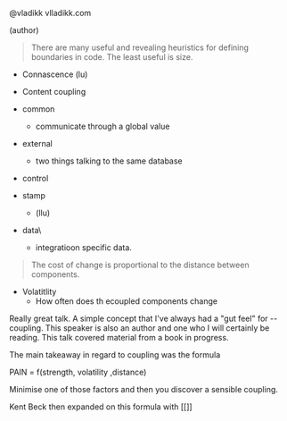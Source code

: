@vladikk
vlladikk.com

(author)

> There are many useful and revealing heuristics for defining boundaries in code. The least useful is size. 


- Connascence (lu)


- Content coupling 
- common
	- communicate through a global value
- external
	- two things talking to the same database
- control
- stamp
	- (llu)
- data\
	- integratioon specific data.


> The cost of change is proportional to the distance between components. 





- Volatitlity
	- How often does th ecoupled components change



Really great talk. A simple concept that I've always had a "gut feel" for -- coupling. This speaker is also an author and one who I will certainly be reading. This talk covered material from a book in progress. 

The main takeaway in regard to coupling was the formula

PAIN = f(strength, volatility ,distance)

Minimise  one of those factors and then you discover a sensible coupling.

Kent Beck then expanded on this formula with [[]]

